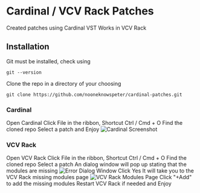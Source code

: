 # Cardinal / VCV Rack Patches

Created patches using Cardinal VST
Works in VCV Rack

## Installation

Git must be installed, check using
```
git --version
```

Clone the repo in a directory of your choosing
```
git clone https://github.com/nooneknowspeter/cardinal-patches.git
```

### Cardinal

Open Cardinal
Click File in the ribbon, Shortcut Ctrl / Cmd + O
Find the cloned repo
Select a patch and Enjoy
![Cardinal Screenshot](https://i.imgur.com/X7p3Huw.png)

### VCV Rack

Open VCV Rack
Click File in the ribbon, Shortcut Ctrl / Cmd + O
Find the cloned repo
Select a patch
An dialog window will pop up stating that the modules are missing
![Error Dialog Window](https://i.imgur.com/RbDiB0i.png)
Click Yes
It will take you to the VCV Rack missing modules page
![VCV Rack Modules Page](https://i.imgur.com/2QsYPHE.png)
Click "+Add" to add the missing modules
Restart VCV Rack if needed and Enjoy
